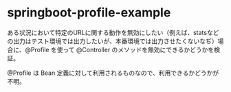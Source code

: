 # springboot-profile-example

ある状況において特定のURLに関する動作を無効にしたい（例えば、statsなどの出力はテスト環境では出力したいが、本番環境では出力させたくないなぢ）場合に、@Profile を使って @Controller のメソッドを無効にできるかどうかを検証。

@Profile は Bean 定義に対して利用されるものなので、利用できるかどうかが不明。


